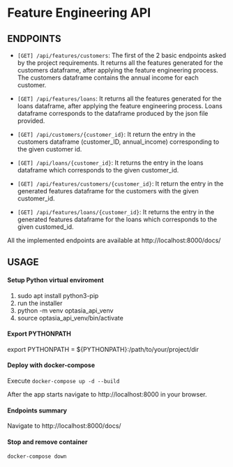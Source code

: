 # Feature Engineering API

## ENDPOINTS
* ```[GET] /api/features/customers```: The first of the 2 basic endpoints asked by the project requirements. It returns all the features generated for the customers dataframe, after applying the feature engineering process. The customers dataframe contains the annual income for each customer.

* ```[GET] /api/features/loans```: It returns all the features generated for the loans dataframe, after applying the feature engineering process. Loans dataframe corresponds to the dataframe produced by the json file provided.

* ```[GET] /api/customers/{customer_id}```: It return the entry in the customers dataframe (customer_ID, annual_income) corresponding to the given customer id. 

* ```[GET] /api/loans/{customer_id}```: It returns the entry in the loans dataframe which corresponds to the given customer_id.

* ```[GET] /api/features/customers/{customer_id}```: It return the entry in the generated features dataframe for the customers with the given customer_id.

* ```[GET] /api/features/loans/{customer_id}```: It returns the entry in the generated features dataframe for the loans which corresponds to the given customed_id.


All the implemented endpoints are available at http://localhost:8000/docs/


## USAGE
#### Setup Python virtual enviroment
1. sudo apt install python3-pip
2. run the installer
3. python -m venv optasia_api_venv
4. source optasia_api_venv/bin/activate

#### Export PYTHONPATH
export PYTHONPATH = ${PYTHONPATH}:/path/to/your/project/dir

#### Deploy with docker-compose
Execute ```docker-compose up -d --build``` 

After the app starts navigate to http://localhost:8000 in your browser.

#### Endpoints summary
Navigate to http://localhost:8000/docs/

#### Stop and remove container
```docker-compose down```

